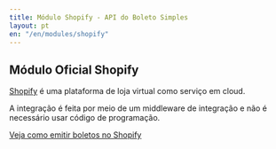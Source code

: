 ```yaml
---
title: Módulo Shopify - API do Boleto Simples
layout: pt
en: "/en/modules/shopify"
---
```


## Módulo Oficial Shopify

[Shopify](https://shopify.com/) é uma plataforma de loja virtual como serviço em cloud.

A integração é feita por meio de um middleware de integração e não é necessário usar código de programação.

[Veja como emitir boletos no Shopify](https://boletosimples.zendesk.com/hc/pt-br/articles/115001120854)